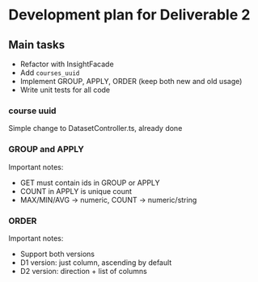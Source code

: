 # Development plan for Deliverable 2

## Main tasks

* Refactor with InsightFacade
* Add `courses_uuid`
* Implement GROUP, APPLY, ORDER (keep both new and old usage)
* Write unit tests for all code

### course uuid

Simple change to DatasetController.ts, already done

### GROUP and APPLY

Important notes:
* GET must contain ids in GROUP or APPLY
* COUNT in APPLY is unique count
* MAX/MIN/AVG -> numeric, COUNT -> numeric/string

### ORDER

Important notes:
* Support both versions
* D1 version: just column, ascending by default
* D2 version: direction + list of columns
